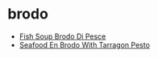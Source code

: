 # brodo

 * [Fish Soup Brodo Di Pesce](../index/f/fish-soup-brodo-di-pesce-51112450.json)
 * [Seafood En Brodo With Tarragon Pesto](../index/s/seafood-en-brodo-with-tarragon-pesto-51193680.json)
